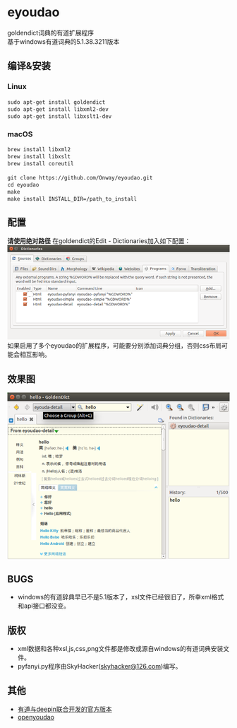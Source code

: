 # eyoudao
goldendict词典的有道扩展程序  
基于windows有道词典的5.1.38.3211版本  

## 编译&安装
### Linux
	sudo apt-get install goldendict
	sudo apt-get install libxml2-dev
	sudo apt-get install libxslt1-dev

### macOS
	brew install libxml2
	brew install libxslt
	brew install coreutil

	git clone https://github.com/Onway/eyoudao.git
	cd eyoudao
	make
	make install INSTALL_DIR=/path_to_install

## 配置
**请使用绝对路径**
在goldendict的Edit - Dictionaries加入如下配置：
![image](https://github.com/Onway/eyoudao/raw/master/img/setting.png)  
如果启用了多个eyoudao的扩展程序，可能要分别添加词典分组，否则css布局可能会相互影响。

## 效果图
![image](https://github.com/Onway/eyoudao/raw/master/img/preview.png)

## BUGS
* windows的有道辞典早已不是5.1版本了，xsl文件已经很旧了，所幸xml格式和api接口都没变。

## 版权
* xml数据和各种xsl,js,css,png文件都是修改或源自windows的有道词典安装文件。  
* pyfanyi.py程序由SkyHacker(skyhacker@126.com)编写。  

## 其他
* [有道与deepin联合开发的官方版本](http://cidian.youdao.com/index-linux.html)
* [openyoudao](http://www.openyoudao.org/)
